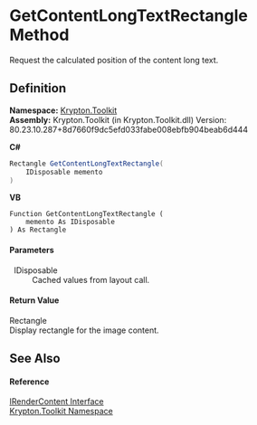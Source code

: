 # GetContentLongTextRectangle Method


Request the calculated position of the content long text.



## Definition
**Namespace:** <a href="79d2eac2-21f4-54ff-7552-b20c33c30600.md">Krypton.Toolkit</a>  
**Assembly:** Krypton.Toolkit (in Krypton.Toolkit.dll) Version: 80.23.10.287+8d7660f9dc5efd033fabe008ebfb904beab6d444

**C#**
``` C#
Rectangle GetContentLongTextRectangle(
	IDisposable memento
)
```
**VB**
``` VB
Function GetContentLongTextRectangle ( 
	memento As IDisposable
) As Rectangle
```



#### Parameters
<dl><dt>  IDisposable</dt><dd>Cached values from layout call.</dd></dl>

#### Return Value
Rectangle  
Display rectangle for the image content.

## See Also


#### Reference
<a href="3d77a738-fc02-672a-7fc3-813901f8a18b.md">IRenderContent Interface</a>  
<a href="79d2eac2-21f4-54ff-7552-b20c33c30600.md">Krypton.Toolkit Namespace</a>  
